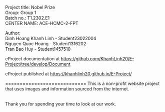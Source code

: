  Project title: Nobel Prize
<br> Group: Group 1
<br> Batch no.: T1.2302.E1
<br> CENTER NAME: ACE-HCMC-2-FPT

Author:
<br> Dinh Hoang Khanh Linh - Student23022004
<br> Nguyen Quoc Hoang - Student1316202
<br> Tran Bao Huy - Student1457510


eProject documentation at https://github.com/KhanhLinh20/E-Project/tree/develop/Document


eProject published at https://khanhlinh20.github.io/E-Project/

============================
This is a non-profit website project that uses images and information sourced from the internet.

<br> Thank you for spending your time to look at our work.
